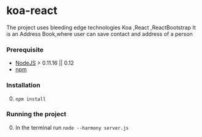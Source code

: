# koa-react
The project uses bleeding edge technologies Koa ,React ,ReactBootstrap
It is an Address Book,where user can save contact and address of a person
### Prerequisite

* [NodeJS](http://nodejs.org/download/) > 0.11.16 || 0.12
* [npm](https://www.npmjs.org/)

### Installation
0. `npm install`

### Running the project
0. In the terminal run `node --harmony server.js`





